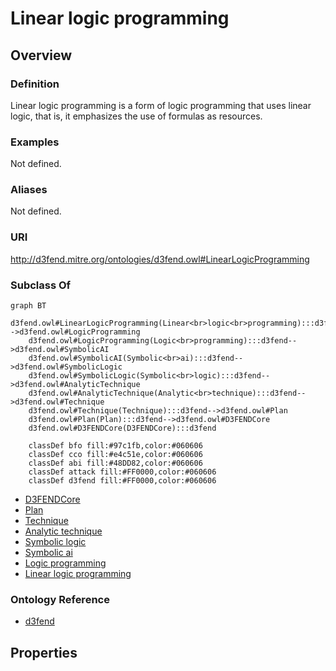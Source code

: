 # Linear logic programming

## Overview

### Definition
Linear logic programming is a form of logic programming that uses linear logic, that is, it emphasizes the use of formulas as resources.

### Examples
Not defined.

### Aliases
Not defined.

### URI
http://d3fend.mitre.org/ontologies/d3fend.owl#LinearLogicProgramming

### Subclass Of
```mermaid
graph BT
    d3fend.owl#LinearLogicProgramming(Linear<br>logic<br>programming):::d3fend-->d3fend.owl#LogicProgramming
    d3fend.owl#LogicProgramming(Logic<br>programming):::d3fend-->d3fend.owl#SymbolicAI
    d3fend.owl#SymbolicAI(Symbolic<br>ai):::d3fend-->d3fend.owl#SymbolicLogic
    d3fend.owl#SymbolicLogic(Symbolic<br>logic):::d3fend-->d3fend.owl#AnalyticTechnique
    d3fend.owl#AnalyticTechnique(Analytic<br>technique):::d3fend-->d3fend.owl#Technique
    d3fend.owl#Technique(Technique):::d3fend-->d3fend.owl#Plan
    d3fend.owl#Plan(Plan):::d3fend-->d3fend.owl#D3FENDCore
    d3fend.owl#D3FENDCore(D3FENDCore):::d3fend
    
    classDef bfo fill:#97c1fb,color:#060606
    classDef cco fill:#e4c51e,color:#060606
    classDef abi fill:#48DD82,color:#060606
    classDef attack fill:#FF0000,color:#060606
    classDef d3fend fill:#FF0000,color:#060606
```

- [D3FENDCore](/docs/ontology/reference/model/D3FENDCore/D3FENDCore.md)
- [Plan](/docs/ontology/reference/model/D3FENDCore/Plan/Plan.md)
- [Technique](/docs/ontology/reference/model/D3FENDCore/Plan/Technique/Technique.md)
- [Analytic technique](/docs/ontology/reference/model/D3FENDCore/Plan/Technique/Analytic%20technique/Analytic%20technique.md)
- [Symbolic logic](/docs/ontology/reference/model/D3FENDCore/Plan/Technique/Analytic%20technique/Symbolic%20logic/Symbolic%20logic.md)
- [Symbolic ai](/docs/ontology/reference/model/D3FENDCore/Plan/Technique/Analytic%20technique/Symbolic%20logic/Symbolic%20ai/Symbolic%20ai.md)
- [Logic programming](/docs/ontology/reference/model/D3FENDCore/Plan/Technique/Analytic%20technique/Symbolic%20logic/Symbolic%20ai/Logic%20programming/Logic%20programming.md)
- [Linear logic programming](/docs/ontology/reference/model/D3FENDCore/Plan/Technique/Analytic%20technique/Symbolic%20logic/Symbolic%20ai/Logic%20programming/Linear%20logic%20programming/Linear%20logic%20programming.md)


### Ontology Reference
- [d3fend](http://d3fend.mitre.org/ontologies/d3fend.owl#)

## Properties
